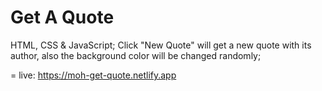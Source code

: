 # Get A Quote

HTML, CSS & JavaScript;
Click "New Quote" will get a new quote with its author, also the background color will be changed randomly;


= live: https://moh-get-quote.netlify.app
